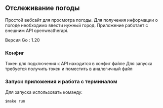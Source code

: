 
## Отслеживание погоды
Простой вебсайт для просмотра погоды.
Для получения информации о погоде необходимо ввести нужный город.
Приложение работает с внешним API openweatherapi.

Версия Go : 1.20

### Конфиг
Токен для подключения к API находится в конфиг файле
Для запуска требуется получить токен и поместить в аналогичный файл


### Запуск приложения и работа с терминалом
Для запуска использовать команду:
```
$make run
```
